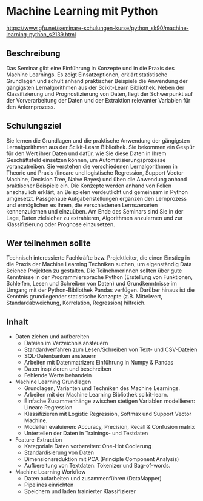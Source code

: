 # Machine Learning mit Python

https://www.gfu.net/seminare-schulungen-kurse/python_sk90/machine-learning-python_s2139.html

## Beschreibung

Das Seminar gibt eine Einführung in Konzepte und in die Praxis des Machine Learnings. Es zeigt Einsatzoptionen, erklärt statistische Grundlagen und schult anhand praktischer Beispiele die Anwendung der gängigsten Lernalgorithmen aus der Scikit-Learn Bibliothek. Neben der Klassifizierung und Prognostizierung von Daten, liegt der Schwerpunkt auf der Vorverarbeitung der Daten und der Extraktion relevanter Variablen für den Anlernprozess.

## Schulungsziel

Sie lernen die Grundlagen und die praktische Anwendung der gängigsten Lernalgorithmen aus der Scikit-Learn Bibliothek. Sie bekommen ein Gespür für den Wert ihrer Daten und dafür, wie Sie diese Daten in Ihrem Geschäftsfeld einsetzen können, um Automatisierungsprozesse voranzutreiben. Sie verstehen die verschiedenen Lernalgorithmen in Theorie und Praxis (lineare und logistische Regression, Support Vector Machine, Decision Tree, Naive Bayes) und üben die Anwendung anhand praktischer Beispiele ein. Die Konzepte werden anhand von Folien anschaulich erklärt, an Beispielen verdeutlicht und gemeinsam in Python umgesetzt. Passgenaue Aufgabenstellungen ergänzen den Lernprozess und ermöglichen es Ihnen, die verschiedenen Lernszenarien kennenzulernen und einzuüben. Am Ende des Seminars sind Sie in der Lage, Daten zielsicher zu extrahieren, Algorithmen anzulernen und zur Klassifizierung oder Prognose einzusetzen. 

## Wer teilnehmen sollte

Technisch interessierte Fachkräfte bzw. Projektleiter, die einen Einstieg in die Praxis der Machine Learning Techniken suchen, um eigenständig Data Science Projekten zu gestalten. Die TeilnehmerInnen sollten über gute Kenntnisse in der Programmiersprache Python (Erstellung von Funktionen, Schleifen, Lesen und Schreiben von Daten) und Grundkenntnisse im Umgang mit der Python-Bibliothek Pandas verfügen. Darüber hinaus ist die Kenntnis grundlegender statistische Konzepte (z.B. Mittelwert, Standardabweichung, Korrelation, Regression) hilfreich.

## Inhalt

- Daten ziehen und aufbereiten
    - Dateien im Verzeichnis ansteuern
    - Standardverfahren zum Lesen/Schreiben von Text- und CSV-Dateien
    - SQL-Datenbanken ansteuern
    - Arbeiten mit Datenmatrizen: Einführung in Numpy & Pandas  
    - Daten inspizieren und beschreiben
    - Fehlende Werte behandeln
- Machine Learning Grundlagen 
    - Grundlagen, Varianten und Techniken des Machine Learnings.
    - Arbeiten mit der Machine Learning Bibliothek scikit-learn.
    - Einfache Zusammenhänge zwischen stetigen Variablen modellieren: Lineare Regression
    - Klassifizieren mit Logistic Regression, Softmax und Support Vector Machine.
    - Modellen evaluieren: Accuracy, Precision, Recall & Confusion matrix
    - Unterteilen der Daten in Trainings- und Testdaten
- Feature-Extraction 
    - Kategoriale Daten vorbereiten: One-Hot Codierung
    - Standardisierung von Daten
    - Dimensionsreduktion mit PCA (Principle Component Analysis)
    - Aufbereitung von Textdaten: Tokenizer und Bag-of-words.
- Machine Learning Workflow
    - Daten aufarbeiten und zusammenführen (DataMapper)
    - Pipelines einrichten
    - Speichern und laden trainierter Klassifizierer
